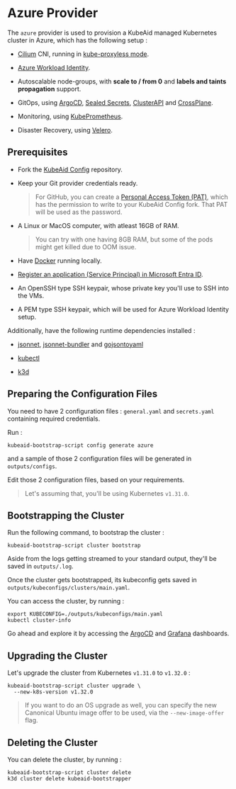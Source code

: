 # Azure Provider

The `azure` provider is used to provision a KubeAid managed Kubernetes cluster in Azure, which has the following setup :

- [Cilium](https://cilium.io) CNI, running in [kube-proxyless mode](https://cilium.io/use-cases/kube-proxy/).

- [Azure Workload Identity](https://azure.github.io/azure-workload-identity/docs/).

- Autoscalable node-groups, with **scale to / from 0** and **labels and taints propagation** support.

- GitOps, using [ArgoCD](https://argoproj.github.io/cd/), [Sealed Secrets](https://github.com/bitnami-labs/sealed-secrets), [ClusterAPI](https://cluster-api.sigs.k8s.io) and [CrossPlane](https://www.crossplane.io).

- Monitoring, using [KubePrometheus](https://prometheus-operator.dev).

- Disaster Recovery, using [Velero](https://velero.io).

## Prerequisites

- Fork the [KubeAid Config](https://github.com/Obmondo/kubeaid-config) repository.

- Keep your Git provider credentials ready.
  > For GitHub, you can create a [Personal Access Token (PAT)](https://docs.github.com/en/authentication/keeping-your-account-and-data-secure/managing-your-personal-access-tokens#creating-a-fine-grained-personal-access-token), which has the permission to write to your KubeAid Config fork.
  > That PAT will be used as the password.

- A Linux or MacOS computer, with atleast 16GB of RAM.
  > You can try with one having 8GB RAM, but some of the pods might get killed due to OOM issue.

- Have [Docker](https://www.docker.com/products/docker-desktop/) running locally.

- [Register an application (Service Principal) in Microsoft Entra ID](https://learn.microsoft.com/en-us/entra/identity-platform/quickstart-register-app).

- An OpenSSH type SSH keypair, whose private key you'll use to SSH into the VMs.

- A PEM type SSH keypair, which will be used for Azure Workload Identity setup.

Additionally, have the following runtime dependencies installed :

- [jsonnet](https://github.com/google/jsonnet?tab=readme-ov-file#packages), [jsonnet-bundler](https://github.com/jsonnet-bundler/jsonnet-bundler?tab=readme-ov-file#package-install) and [gojsontoyaml](https://github.com/brancz/gojsontoyaml?tab=readme-ov-file#install)

- [kubectl](https://kubernetes.io/docs/tasks/tools/#kubectl)

- [k3d](https://k3d.io/stable/#installation)

## Preparing the Configuration Files

You need to have 2 configuration files : `general.yaml` and `secrets.yaml` containing required credentials.

Run :
```shell script
kubeaid-bootstrap-script config generate azure
```
and a sample of those 2 configuration files will be generated in `outputs/configs`.

Edit those 2 configuration files, based on your requirements.
> Let's assuming that, you'll be using Kubernetes `v1.31.0`.

## Bootstrapping the Cluster

Run the following command, to bootstrap the cluster :
```shell script
kubeaid-bootstrap-script cluster bootstrap
```

Aside from the logs getting streamed to your standard output, they'll be saved in `outputs/.log`.

Once the cluster gets bootstrapped, its kubeconfig gets saved in `outputs/kubeconfigs/clusters/main.yaml`.

You can access the cluster, by running :
```shell script
export KUBECONFIG=./outputs/kubeconfigs/main.yaml
kubectl cluster-info
```
Go ahead and explore it by accessing the [ArgoCD]() and [Grafana]() dashboards.

## Upgrading the Cluster

Let's upgrade the cluster from Kubernetes `v1.31.0` to `v1.32.0` :
```shell script
kubeaid-bootstrap-script cluster upgrade \
  --new-k8s-version v1.32.0
```

> If you want to do an OS upgrade as well, you can specify the new Canonical Ubuntu image offer to be used, via the `--new-image-offer` flag.

## Deleting the Cluster

You can delete the cluster, by running :
```shell script
kubeaid-bootstrap-script cluster delete
k3d cluster delete kubeaid-bootstrapper
```
